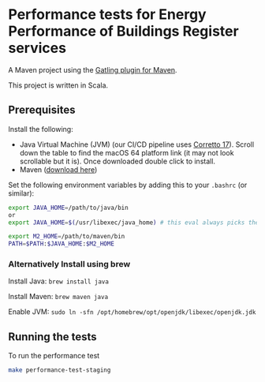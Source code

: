 Performance tests for Energy Performance of Buildings Register services
=======================================================================

A Maven project using the [Gatling plugin for Maven](https://gatling.io/docs/current/extensions/maven_plugin/).

This project is written in Scala.

## Prerequisites

Install the following:
* Java Virtual Machine (JVM) (our CI/CD pipeline uses [Corretto 17](https://docs.aws.amazon.com/corretto/latest/corretto-17-ug/downloads-list.html)). Scroll down the table to find the macOS 64 platform link (it may not look scrollable but it is). Once downloaded double click to install.
* Maven ([download here](https://maven.apache.org/download.cgi))

Set the following environment variables by adding this to your `.bashrc` (or similar):
```bash
export JAVA_HOME=/path/to/java/bin
or
export JAVA_HOME=$(/usr/libexec/java_home) # this eval always picks the latest java export if you installed it as suggested above

export M2_HOME=/path/to/maven/bin
PATH=$PATH:$JAVA_HOME:$M2_HOME
```

### Alternatively  Install using brew

Install Java:
`brew install java`

Install Maven:
`brew maven java`

Enable JVM:
`sudo ln -sfn /opt/homebrew/opt/openjdk/libexec/openjdk.jdk`


## Running the tests

To run the performance test

```bash
make performance-test-staging
```
